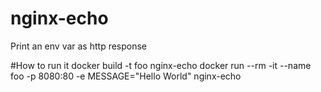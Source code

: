 # nginx-echo
Print an env var as http response

#How to run it
docker build -t foo nginx-echo
docker run --rm -it --name foo -p 8080:80 -e MESSAGE="Hello World" nginx-echo
